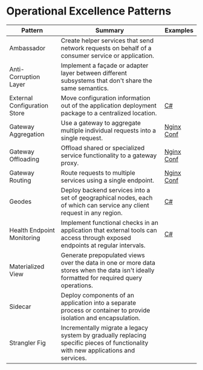 # Operational Excellence Patterns

| Pattern | Summary | Examples |
| --- | --- | --- |
| Ambassador | Create helper services that send network requests on behalf of a consumer service or application. |  |
| Anti-Corruption Layer | Implement a façade or adapter layer between different subsystems that don't share the same semantics. |  |
| External Configuration Store | Move configuration information out of the application deployment package to a centralized location. | [C#](https://docs.microsoft.com/en-us/azure/architecture/patterns/external-configuration-store#example) |
| Gateway Aggregation | Use a gateway to aggregate multiple individual requests into a single request. | [Nginx Conf](https://docs.microsoft.com/en-us/azure/architecture/patterns/gateway-aggregation#example) |
| Gateway Offloading | Offload shared or specialized service functionality to a gateway proxy. | [Nginx Conf](https://docs.microsoft.com/en-us/azure/architecture/patterns/gateway-offloading#example) |
| Gateway Routing | Route requests to multiple services using a single endpoint. | [Nginx Conf](https://docs.microsoft.com/en-us/azure/architecture/patterns/gateway-routing#example) |
| Geodes | Deploy backend services into a set of geographical nodes, each of which can service any client request in any region. | [C#](https://docs.microsoft.com/en-us/azure/architecture/patterns/retry#example) |
| Health Endpoint Monitoring | Implement functional checks in an application that external tools can access through exposed endpoints at regular intervals. | [C#](https://docs.microsoft.com/en-us/azure/architecture/patterns/health-endpoint-monitoring#example) |
| Materialized View | Generate prepopulated views over the data in one or more data stores when the data isn't ideally formatted for required query operations. |  |
| Sidecar | Deploy components of an application into a separate process or container to provide isolation and encapsulation. |  |
| Strangler Fig | Incrementally migrate a legacy system by gradually replacing specific pieces of functionality with new applications and services. |  |

